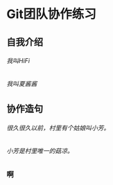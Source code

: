 # Git团队协作练习
## 自我介绍
######  我叫HiFi
######  我叫夏酱酱
## 协作造句
######  很久很久以前，村里有个姑娘叫小芳。
###### 小芳是村里唯一的菇凉。
### 啊